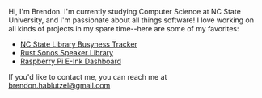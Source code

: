Hi, I'm Brendon. I'm currently studying Computer Science at NC State University, and I'm passionate about all things software! I love working on all kinds of projects in my spare time--here are some of my favorites:

- [NC State Library Busyness Tracker](https://library-busyness-frontend.pages.dev/)
- [Rust Sonos Speaker Library](https://crates.io/crates/rusty-sonos)
- [Raspberry Pi E-Ink Dashboard](https://github.com/Brendon-Hablutzel/rpi-eink-dashboard)

If you'd like to contact me, you can reach me at [brendon.hablutzel@gmail.com](mailto:brendon.hablutzel@gmail.com)
